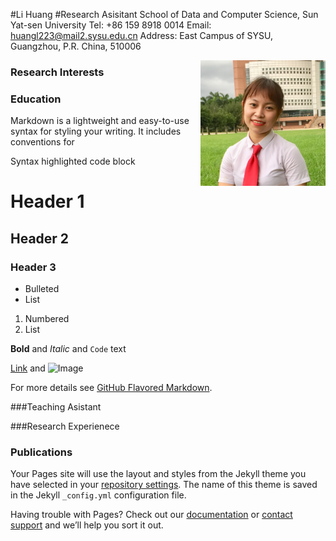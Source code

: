 #Li Huang 
#Research Asisitant
School of Data and Computer Science, Sun Yat-sen University
Tel: +86 159 8918 0014
Email: huangl223@mail2.sysu.edu.cn
Address: East Campus of SYSU, Guangzhou, P.R. China, 510006

<img style="float: right;" src="Figures/profile.jpg" width="200">

### Research Interests

### Education

Markdown is a lightweight and easy-to-use syntax for styling your writing. It includes conventions for

Syntax highlighted code block

# Header 1
## Header 2
### Header 3

- Bulleted
- List

1. Numbered
2. List

**Bold** and _Italic_ and `Code` text

[Link](url) and ![Image](src)


For more details see [GitHub Flavored Markdown](https://guides.github.com/features/mastering-markdown/).

###Teaching Asistant

###Research Experienece


### Publications

Your Pages site will use the layout and styles from the Jekyll theme you have selected in your [repository settings](https://github.com/huangl223/huangli/settings). The name of this theme is saved in the Jekyll `_config.yml` configuration file.


Having trouble with Pages? Check out our [documentation](https://help.github.com/categories/github-pages-basics/) or [contact support](https://github.com/contact) and we’ll help you sort it out.
